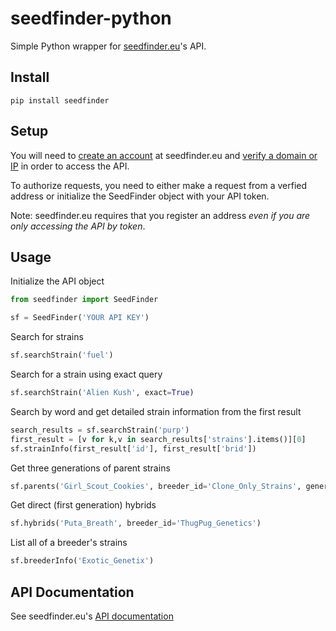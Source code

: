 # seedfinder-python

Simple Python wrapper for [seedfinder.eu](https://en.seedfinder.eu/)'s API.

## Install

`pip install seedfinder`


## Setup

You will need to [create an account](https://en.seedfinder.eu/register.html) at seedfinder.eu and [verify a domain or IP](https://en.seedfinder.eu/userarea/action/jsonapi.html) in order to access the API.

To authorize requests, you need to either make a request from a verfied address or initialize the SeedFinder object with your API token.

Note: seedfinder.eu requires that you register an address *even if you are only accessing the API by token*.

## Usage

Initialize the API object

```python
from seedfinder import SeedFinder

sf = SeedFinder('YOUR API KEY')
```

Search for strains

```python
sf.searchStrain('fuel')
```

Search for a strain using exact query

```python
sf.searchStrain('Alien Kush', exact=True)
```

Search by word and get detailed strain information from the first result

```python
search_results = sf.searchStrain('purp')
first_result = [v for k,v in search_results['strains'].items()][0]
sf.strainInfo(first_result['id'], first_result['brid'])
```

Get three generations of parent strains

```python
sf.parents('Girl_Scout_Cookies', breeder_id='Clone_Only_Strains', generations=3)
```

Get direct (first generation) hybrids

```python
sf.hybrids('Puta_Breath', breeder_id='ThugPug_Genetics')
```

List all of a breeder's strains

```python
sf.breederInfo('Exotic_Genetix')
```

## API Documentation

See seedfinder.eu's [API documentation](https://en.seedfinder.eu/api/json)
